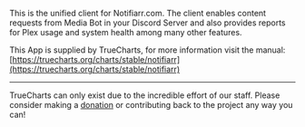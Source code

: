 This is the unified client for Notifiarr.com. The client enables content requests from Media Bot in your Discord Server and also provides reports for Plex usage and system health among many other features.

This App is supplied by TrueCharts, for more information visit the manual: [https://truecharts.org/charts/stable/notifiarr](https://truecharts.org/charts/stable/notifiarr)

---

TrueCharts can only exist due to the incredible effort of our staff.
Please consider making a [donation](https://truecharts.org/sponsor) or contributing back to the project any way you can!
